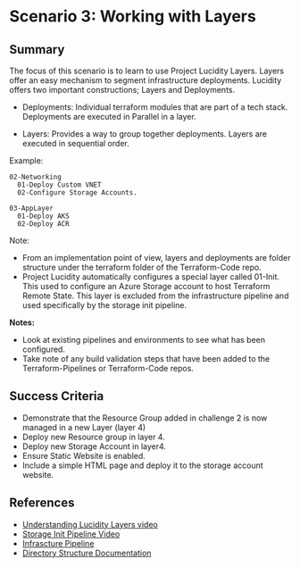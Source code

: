 # Scenario 3: Working with Layers

## Summary

The focus of this scenario is to learn to use Project Lucidity Layers. Layers offer an easy mechanism to segment infrastructure deployments. Lucidity offers two important constructions; Layers and Deployments.

* Deployments: Individual terraform modules that are part of a tech stack. Deployments are executed in Parallel in a layer.

* Layers: Provides a way to group together deployments. Layers are executed in sequential order.

Example:

```
02-Networking
  01-Deploy Custom VNET
  02-Configure Storage Accounts.
  
03-AppLayer
  01-Deploy AKS
  02-Deploy ACR
```

Note:

* From an implementation point of view, layers and deployments are folder structure under the terraform folder of the Terraform-Code repo.
* Project Lucidity automatically configures a special layer called 01-Init. This used to configure an Azure Storage account to host Terraform Remote State. This layer is excluded from the infrastructure pipeline and used specifically by the storage init pipeline.

**Notes:**

* Look at existing pipelines and environments to see what has been configured.  
* Take note of any build validation steps that have been added to the Terraform-Pipelines or Terraform-Code repos.

## Success Criteria

* Demonstrate that the Resource Group added in challenge 2 is now managed in a new Layer (layer 4)
* Deploy new Resource group in layer 4.
* Deploy new Storage Account in layer4.
* Ensure Static Website is enabled.
* Include a simple HTML page and deploy it to the storage account website.

## References

* [Understanding Lucidity Layers video](https://msit.microsoftstream.com/video/c632a4ff-0400-b9eb-0154-f1eb39bceb8a?channelId=8855a1ff-0400-b9ec-aeb5-f1eb39bb3013)
* [Storage Init Pipeline Video](https://msit.microsoftstream.com/video/c632a4ff-0400-b9eb-0848-f1eb39bd1f3c?channelId=8855a1ff-0400-b9ec-aeb5-f1eb39bb3013)
* [Infrascture Pipeline](https://msit.microsoftstream.com/video/5d5ba1ff-0400-b9eb-40b9-f1eb39eee392?channelId=8855a1ff-0400-b9ec-aeb5-f1eb39bb3013)
* [Directory Structure Documentation](https://dev.azure.com/csedevops/terraform-template-public/_git/Terraform-Pipelines?path=%2Fdocs%2FDIRECTORY_STRUCTURE.md&_a=preview)